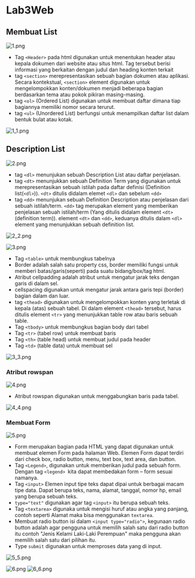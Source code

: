 # Lab3Web


## Membuat List

![1.png](Gambar/1.png)
* Tag `<Header>` pada html digunakan untuk menentukan header atau kepala 
dokumen dari website atau situs html. Tag tersebut berisi informasi 
yang berkaitan dengan judul dan heading konten terkait
* tag `<section>` merepresentasikan sebuah bagian dokumen atau aplikasi.
Secara kontekstual, `<section>` element digunakan untuk mengelompokkan konten/dokumen 
menjadi beberapa bagian berdasarkan tema atau pokok pikiran masing-masing.
* tag `<ol>` (Ordered List) digunakan untuk membuat daftar dimana tiap bagiannya memiliki nomor secara terurut.
* tag `<ul>` (Unordered List) berfungsi untuk menampilkan daftar list dalam bentuk bulat
atau kotak.

![1_1.png](Gambar/1_1.png)

## Description List
![2.png](Gambar/2.png)
* tag `<dl>` menunjukan sebuah Description List atau daftar penjelasan.
* tag `<dt>` menunjukkan sebuah Definition Term yang digunakan untuk merepresentasikan sebuah istilah pada daftar definisi
(Definition list(`<dl>`)). `<dt>` ditulis didalam elemet `<dl>` dan sebelum `<dd>`
* tag `<dd>` menunjukan sebuah Definition Description atau penjelasan dari sebuah istilah/term.
`<dd>` tag merupakan element yang memberikan penjelasan sebuah istilah/term 
(Yang ditulis didalam element `<dt>` (definition term)). 
element `<dt>` dan `<dd>`, keduanya ditulis dalam `<dl>` element yang menunjukkan sebuah definition list.

![2_2.png](Gambar/2_2.png)


![3.png](Gambar/3.png)
* Tag `<table>` untuk membungkus tabelnya
* Border adalah salah satu property css, border memiliki fungsi untuk memberi batas/garis(seperti) pada suatu bidang/box/tag html.
* Atribut cellpadding adalah atribut untuk mengatur jarak teks dengan garis di dalam sel.
* cellspacing digunakan untuk mengatur jarak antara garis tepi (border) bagian dalam dan luar.
* tag `<thead>` digunakan untuk mengelompokkan konten yang terletak di kepala (atas) sebuah tabel. 
Di dalam element `<thead>` tersebut, harus ditulis element `<tr>` yang menunjukkan table row atau baris sebuah table.
* Tag `<tbody>` untuk membungkus bagian body dari tabel
* Tag `<tr>` (tabel row) untuk membuat baris
* Tag `<th>` (table head) untuk membuat judul pada header
* Tag `<td>` (table data) untuk membuat sel

![3_3.png](Gambar/3_3.png)

### Atribut rowspan
![4.png](Gambar/4.png)
* Atribut rowspan digunakan untuk menggabungkan baris pada tabel.

![4_4.png](Gambar/4_4.png)

### Membuat Form
![5.png](Gambar/5.png)
* Form merupakan bagian pada HTML yang dapat digunakan untuk membuat elemen Form pada halaman Web.
Elemen Form dapat terdiri dari check box, radio button, menu, text box, text area, dan button.
* Tag `<Legend>`, digunakan untuk memberikan judul pada sebuah form. Dengan tag `<legend> `kita dapat membedakan form – form sesuai namanya.
* Tag `<input>` Elemen input tipe teks dapat dipai untuk berbagai macam tipe data. Dapat berupa teks, nama, alamat, tanggal, nomor hp, email yang berupa sebuah teks.
* `type="text"` digunakan agar tag `<input>` itu berupa sebuah teks.
* Tag  `<textarea>` digunaka untuk mengisi huruf atau angka yang panjang, contoh seperti Alamat maka bisa menggunakan `textarea`.
* Membuat radio button isi dalam `<input type="radio">`, kegunaan radio button adalah agar pengguna untuk memilih salah satu dari radio button itu contoh 
"Jenis Kelami Laki-Laki Perempuan" maka pengguna akan memilih salah satu dari pilihan itu.
* Type `submit` digunakan untuk memproses data yang di input.

![5_5.png](Gambar/5_5.png)


![6.png](Gambar/6.png)
![6_6.png](Gambar/6_6.png)
